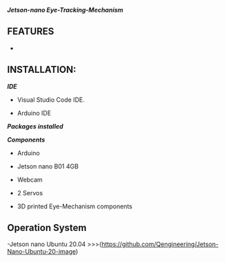 ***Jetson-nano Eye-Tracking-Mechanism***

## FEATURES

- 

## INSTALLATION:

***IDE***

- Visual Studio Code IDE.
  
- Arduino IDE

***Packages installed***

***Components***

- Arduino

- Jetson nano B01 4GB

- Webcam

- 2 Servos

- 3D printed Eye-Mechanism components

## Operation System

-Jetson nano Ubuntu 20.04 >>>(https://github.com/Qengineering/Jetson-Nano-Ubuntu-20-image)
  
